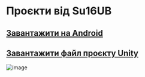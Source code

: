 # Проєкти від Su16UB

## [Завантажити на Android](https://github.com/robocode-pb/RC2024/raw/main/Su/Su16UB/Su16UB05/Su16UB05CetPlatformer.apk?download=)

## [Завантажити файл проєкту Unity](https://github.com/robocode-pb/RC2024/raw/main/Su/Su16UB/Su16UB05/Su16UB05CetPlatformer.unitypackage?download=)


![image](https://github.com/robocode-pb/RC2024/assets/172953581/2148ab8a-bcf8-4355-82f2-18f0131d748c)
